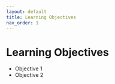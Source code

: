 ```yaml
---
layout: default
title: Learning Objectives
nav_order: 1
---
```


# Learning Objectives

- Objective 1
- Objective 2

